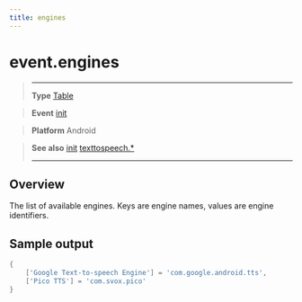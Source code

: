 ```yaml
---
title: engines
---
```

# event.engines

> --------------------- ------------------------------------------------------------------------------------------
> __Type__              [Table](https://docs.coronalabs.com/api/type/Table.html)

> __Event__             [init](/plugin/texttospeech/event/init/)

> __Platform__          Android

> __See also__          [init](/plugin/texttospeech/event/init/)
>						[texttospeech.*](/plugin/texttospeech/)
> --------------------- ------------------------------------------------------------------------------------------

## Overview

The list of available engines. Keys are engine names, values are engine identifiers.

## Sample output

```lua
{
    ['Google Text-to-speech Engine'] = 'com.google.android.tts',
    ['Pico TTS'] = 'com.svox.pico'
}
```